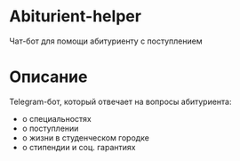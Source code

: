 # Abiturient-helper
Чат-бот для помощи абитуриенту с поступлением
# Описание
Telegram-бот, который отвечает на вопросы абитуриента:
- о специальностях
- о поступлении
- о жизни в студенческом городке
- о стипендии и соц. гарантиях


